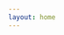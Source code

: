 ```yaml
---
layout: home
---
```


[//]: # (<script setup>)

[//]: # ( import Home from ".vitepress/components/Home.vue";)

[//]: # (</script>)

[//]: # ()
[//]: # (<Home/>)
